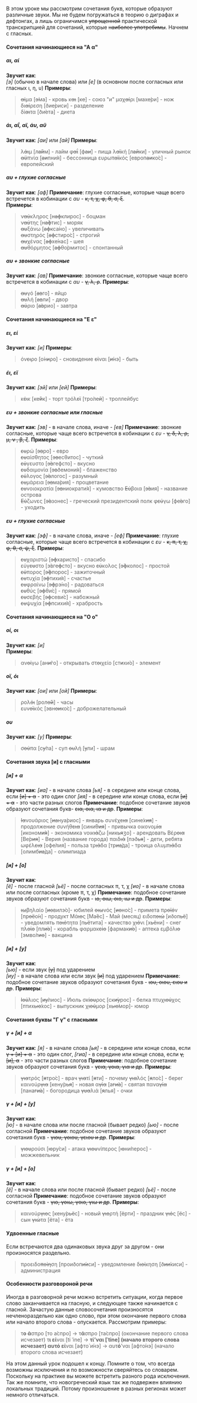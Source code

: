 В этом уроке мы рассмотрим сочетания букв, которые образуют различные звуки. Мы не будем погружаться в теорию о диграфах и дефтонгах, а лишь ограничимся ~~упрощенной~~ практической транскрипцией для сочетаний, которые ~~наиболее употребимы~~. Начнем с гласных.

#### Сочетания начинающиеся на "А α"
##### αι, αί
**Звучит как**:  
*[э]* (обычно в начале слова)
 или 
*[е]* (в основном после согласных или гласных ι, η, υ)
**При­меры**:
> ~~αί~~μα [~~э́~~ма] - кровь
> κ~~αι~~ [к~~е~~] - союз "и" 
> μαχ~~αί~~ρι [мах~~е́~~ри] - нож
> δι~~αί~~ρεση [ðи~~е́~~риси] - разделение  
> δί~~αι~~τα [ðи́~~е~~та] - диета

##### άι, αΐ, αϊ, άυ, αϋ 
**Звучит как**: *[аи]* или *[ай]*
**При­меры**:
> λ~~άι~~μ [л~~а́й~~м] - лайм
> φ~~αΐ~~ [ф~~аи́~~] - пища
> λ~~αϊ~~κή [л~~ай~~ки́] - уличный рынок  
> ~~αϋ~~πνία [~~аи~~пни́я] - бессонница 
> ευρωπ~~αϊ~~κός [европ~~аи~~ко́с] - европейский
 
##### αυ + глухие согласные
**Звучит как**: *[аф]*
**Примечание**: глухие согласные, которые чаще всего встречется в кобинации с *αυ* - ~~κ, τ, χ, φ, θ, σ, ξ~~.  
**При­меры**:
> ν~~αύ~~κληρος [н~~аф~~клирос] - боцман  
> ν~~αύ~~της [н~~а́ф~~тис] - моряк  
> ~~αυ~~ξάνω [~~аф~~кса́но] - увеличивать  
> ~~αυ~~στηρός [~~аф~~стиро́с] - строгий  
> ~~αυ~~χένας [~~аф~~хе́нас] - шея  
> ~~αυ~~θόρμητος [~~аф~~θо́рмитос] - спонтанный 
 
##### αυ + звонкие согласные
**Звучит как**: *[ав]*
**Примечание**: звонкие согласные, которые чаще всего встречется в кобинации с *αυ* - ~~γ, λ, ρ~~. 
**При­меры**:
> ~~αυ~~γό [~~ав~~го́] - яйцо  
> ~~αυ~~λή [~~ав~~ли́] - двор  
> ~~αύ~~ριο [~~а́в~~рио] - завтра  

#### Сочетания начинающиеся на "Ε ε"
##### ει, εί  
**Звучит как**: *[и]*
**При­меры**:
> όν~~ει~~ρο [о́н~~и~~ρο] - сновидение
> ~~εί~~ναι [~~и́~~нэ] - быть  
 
##### έι, εϊ  
**Звучит как**: *[эй]* или *[ей]* 
**При­меры**:
> κ~~έι~~κ [к~~е́й~~к] - торт
> τρόλ~~εϊ~~ [тро́л~~ей~~] - троллейбус
 
##### ευ + звонкие согласные или гласные 
**Звучит как**: *[эв]* - в начале слова, иначе - *[ев]*
**Примечание**: звонкие согласные, которые чаще всего встречется в кобинации с *ευ* - ~~γ, δ, λ, ρ, μ, ν , β, ζ~~.
**При­меры**:
> ~~ευ~~ρώ [~~эв~~ро́] - евро  
> ~~ευ~~αίσθητος [~~эв~~есθитос] - чуткий  
> ~~εύ~~γευστο [~~э́в~~гефсто] - вкусно  
> ~~ευ~~δαιμονία [~~эв~~ðемони́я] - блаженство  
> ~~εύ~~λογος [~~э́в~~логос] - разумный  
> ~~ευ~~μάρεια [~~эв~~ма́рия] - процветание  
> ~~ευ~~νοιοκρατία [~~эв~~ниократи́я] - кумовство 
> ~~Εύ~~βοια [~~э́в~~ия] - название острова  
> ~~Εύ~~ζωνες [~~э́в~~зонес] - греческий президентский полк 
> φ~~εύ~~γω [ф~~е́в~~го] - уходить  


##### ευ + глухие согласные   
**Звучит как**: *[эф]* - в начале слова, иначе - *[еф]*
**Примечание**: глухие согласные, которые чаще всего встречется в кобинации с *ευ* - ~~κ, π, τ, χ, φ, θ, σ, ψ, ξ~~.
**При­меры**:
> ~~ευ~~χαριστώ [~~эф~~харисто́] - спасибо  
> εύγ~~ευ~~στο [э́вг~~еф~~сто] - вкусно
> ~~εύ~~κολος [~~э́ф~~колос] - простой  
> ~~εύ~~πορος [~~э́ф~~порос] - зажиточный  
> ~~ευ~~τυχία [~~эф~~тихи́я] - счастье  
> ~~ευ~~φραίνω [~~эф~~рэ́но] - радоваться  
> ~~ευ~~θύς [~~эф~~θи́с] - прямой  
> ~~ευ~~σεβής [~~эф~~севи́с] - набожный  
> ~~ευ~~ψυχία [~~эф~~психи́я] - храбрость  


#### Сочетания начинающиеся на "О ο"
##### οί, οι  
**Звучит как**: *[и]*  
**При­меры**:
> αν~~οί~~γω [ан~~и́~~го] - открывать
> στ~~οι~~χείο [ст~~и~~хи́о] - элемент  
 
##### οϊ, όι  
**Звучит как**: *[ои]* или *[ой]* 
**При­меры**:
> ρολ~~όι~~ [рол~~о́й~~] - часы  
> ευν~~οϊ~~κός [эвн~~ои~~ко́с] - доброжелательный
 
##### ου  
**Звучит как**: *[у]* 
**При­меры**:
> σ~~ού~~πα [с~~у́~~па] - суп
> ~~ου~~λή [~~у~~ли́] - шрам

####  Сочетания звука [и] с гласными 
##### [и] + α
**Звучит как**: 
*[иа]* - в начале слова
*[ья]* - в середине или конце слова, ecли ~~[и] + α~~ - это один слог
*[ия]* - в середине или конце слова, ecли ~~[и] + α~~ - это части разных слогов
**Примечание**: подобное сочетание звуков образуют сочетания букв- ~~εια, οια, ια и др~~.
**При­меры**:
> ~~Ια~~νουάριος [~~иа~~нуа́риос] - январь
> συνέχ~~εια~~ [сине́х~~ия~~] - продолжение
> συνήθ~~εια~~ [сини́θ~~ия~~] - привычка
> οικονομ~~ία~~ [иконом~~и́я~~] - экономика
> νοικ~~ιά~~ζω [ник~~ья~~ʒо] - арендовать
> Βέρ~~οια~~ [Ве́р~~ия~~] - Верия (название города)
> παιδ~~ιά~~ [пэð~~ья~~] - дети, ребята
> ωφέλ~~εια~~ [оф~~е́~~лия] - польза
> τρ~~ιά~~δα [тр~~иа́~~да] - троица
> ολυμπ~~ιά~~δα [олимб~~иа́~~да] - олимпиада
 
##### [и] + [о]
**Звучит как**:  
*[ё]* - после гласной
*[ьё]* - после согласных π, τ, χ
*[ио]* - в начале слова или после согласных (кроме π, τ, χ)
**Примечание**: подобное сочетание звуков образуют сочетания букв - ~~ιο, οιω, οιο, ιω и др~~.
**При­меры**:
> ~~ιω~~βηλαίο [~~ио~~вилэ́о]- юбилей
> ~~οιω~~νός [~~ио~~но́с] - примета
> πρ~~οϊό~~ν [пр~~оё~~о́н] - продукт
> Μά~~ιο~~ς [Ма́~~ё~~с] - Май (месяц)
> ειδοπ~~οιώ~~ [иðоп~~ьё~~] - уведомлять
> π~~οιό~~τητα [п~~ьё~~тита] - качество 
> χ~~ιό~~νι [х~~ьё~~ни] - снег
> πλ~~οίο~~ [пл~~и́о~~] - корабль
> φαρμακ~~είο~~ [фармак~~и́о~~] - аптека
> εμβόλ~~ιο~~ [эмво́л~~ио~~] - вакцина
 
##### [и] + [у]
**Звучит как**:  
*[ью]* - если звук ~~[у]~~ под ударением  
*[иу]* - в начале слова или если звук ~~[и]~~ под ударением
**Примечание**: подобное сочетание звуков образуют сочетания букв - ~~ιου, οιου, ειου и др~~.
**При­меры**:
> ~~Ιού~~λιος [~~иу́~~лиос] - Июль
> σκ~~ίου~~ρος [ск~~и́у~~рос] - белка
> πτυχ~~ιού~~χος [птих~~ью́~~хос] - выпускник
> χ~~ιού~~μορ [х~~ью́~~мор]- юмор

####  Сочетания буквы "Γ γ" с гласными 
##### γ  + [и] + α
**Звучит как**: 
*[я]* - в начале слова
*[ья]* - в середине или конце слова, ecли ~~γ + [и] + α~~ - это один слог, 
*[гиа]* - в середине или конце слова, если ~~γ, [и], α~~ - это части разных слогов
**Примечание**: подобное сочетание звуков образуют сочетания букв - ~~γεια, γοια, για и др~~.
**При­меры**:
> ~~για~~τρός [~~я~~тро́с] - врач
> ~~για~~τί [~~я~~ти́] - почему
> ~~για~~λός [~~я~~ло́с] - берег
> καινούρ~~για~~ [кену́р~~ья~~] - новая
> α~~γία~~ [а~~ги́а~~] - святая
> πανα~~γία~~ [пана~~ги́а~~] - богородица
> ~~γυα~~λιά [~~я~~лья́] - очки
 
##### γ + [и] + [у]
**Звучит как**:  
*[ю]* - в начале слова или после гласной (бывает редко) 
*[ью]* - после согласной
**Примечание**: подобное сочетание звуков образуют сочетания букв - ~~γιου, γοιου, γειου и др~~.
**При­меры**:
> ~~γιου~~ρούσι [~~ю~~ру́си] - атака
> ~~γιου~~νίπερος [~~ю~~ни́перос] - можжевельник
 
#####  γ + [и] + [о]
**Звучит как**:  
*[ё]* - в начале слова или после гласной (бывает редко) 
*[ьё]* - после согласной
**Примечание**: подобное сочетание звуков образуют сочетания букв - ~~γιο, γοιω, γοιο, γιω и др~~.
**При­меры**:
> καινούρ~~γιο~~ς [кену́р~~ьё~~с] - новый
> ~~γιο~~ρτή [~~ё~~рти́] - праздник
> ~~γιό~~ς [~~ё~~с] - сын
> ~~γιώ~~τα [~~ё~~та] - ёта

####  Удвоенные гласные
Если встречаются два одинаковых звука друг за другом - они произносятся раздельно.
> προειδο~~ποίη~~ση [проиðоп~~и́и~~си] - уведомление
> δ~~ιοί~~κηση [ð~~ии́~~киси] - администрация  

#### Особенности разговороной речи
Иногда в разговорной речи можно встретить ситуации, когда первое слово заканчивается на гласную, и следующее также начинается с гласной. Зачастую данные словосочетания произносятся нечленораздельно как одно слово, при этом окончание первого слова или начало второго слова - опускается. Рассмотрим примеры:

> τ**ο ά**σπρο [то а́спро] → τ**ά**σπρο [та́спро]  (окончание первого слова исчезает)
> τ**ι εί**ναι [ti ˈine] → **τί’**ναι [ˈtine]  (начало второго слова исчезает)
> αυτ**ό εί**ναι [афто́ и́нэ] → αυτ**ό**’ναι [афто́нэ]  (начало второго слова исчезает)
 
На этом данный урок подошел к концу. Помните о том, что всегда возможны исключения и по возможности сверяйтесь со словарем. Поскольку на практике вы можете встретить разного рода исключения. Так же помните, что новогреческий язык так же подвержен влиянию локальных традиций. Потому произношение в разных регионах может немного отличаться. 



